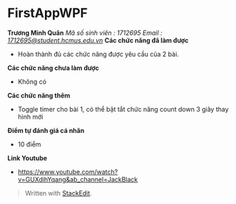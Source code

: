 # FirstAppWPF
**Trương Minh Quân**
*Mã số sinh viên : 1712695*
*Email : 1712695@student.hcmus.edu.vn*
**Các chức năng đã làm được**
 
 - Hoàn thành đủ các chức năng được yêu cầu của 2 bài.
 
**Các chức năng chưa làm được**
 - Không có

**Các chức năng thêm**

 - Toggle timer cho bài 1, có thể bật tắt chức năng count down 3 giây thay hình mới
 
**Điểm tự đánh giá cá nhân**

 - 10 điểm
 
**Link Youtube**
 - https://www.youtube.com/watch?v=GUXdihYqang&ab_channel=JackBlack
 
> Written with [StackEdit](https://stackedit.io/).
